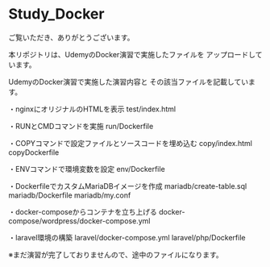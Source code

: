 # Study_Docker

ご覧いただき、ありがとうございます。

本リポジトリは、UdemyのDocker演習で実施したファイルを
アップロードしています。

UdemyのDocker演習で実施した演習内容と
その該当ファイルを記載しています。

・nginxにオリジナルのHTMLを表示
test/index.html

・RUNとCMDコマンドを実施
run/Dockerfile

・COPYコマンドで設定ファイルとソースコードを埋め込む
copy/index.html
copyDockerfile

・ENVコマンドで環境変数を設定
env/Dockerfile

・DockerfileでカスタムMariaDBイメージを作成
mariadb/create-table.sql
mariadb/Dockerfile
mariadb/my.conf

・docker-composeからコンテナを立ち上げる
docker-compose/wordpress/docker-compose.yml

・laravel環境の構築
laravel/docker-compose.yml
laravel/php/Dockerfile

※まだ演習が完了しておりませんので、途中のファイルになります。
